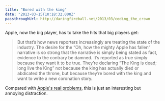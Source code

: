 ```yaml
---
title: "Bored with the king"
date: "2013-03-15T10:18:32.000Z"
passthroughUrl: http://daringfireball.net/2013/03/ceding_the_crown
---
```


Apple, now the big player, has to take the hits that big players get:

> But that’s how news reporters increasingly are treating the state of the industry. The desire for the “Oh, how the mighty Apple has fallen” narrative is so strong that the narrative is simply being stated as fact, evidence to the contrary be damned. It’s reported as true simply because they want it to be true. They’re declaring “The King is dead; long live the King” not because the king has actually died or abdicated the throne, but because they’re bored with the king and want to write a new coronation story.

Compared with [Apple's real problems](http://kickingbear.com/blog/archives/305), this is just an interesting but annoying distraction.